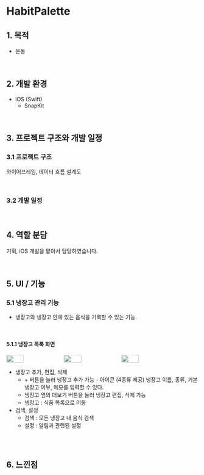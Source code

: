 # HabitPalette


## 1. 목적

-  운동 

<br>

## 2. 개발 환경 

-  iOS (Swift)
    - SnapKit


<br>

## 3. 프로젝트 구조와 개발 일정

### 3.1 프로젝트 구조

와이어프레임, 데이터 흐름 설계도


<br>

### 3.2 개발 일정



<br>

## 4. 역할 분담

기획, iOS 개발을 맡아서 담당하였습니다.

<br>

## 5. UI / 기능

### 5.1  냉장고 관리 기능

- 냉장고와 냉장고 안에 있는 음식을 기록할 수 있는 기능.

<br>

#### 5.1.1 냉장고 목록 화면

<div style="display: flex;">
    <img width="30%" src="my-refridge-ios/Resource/Captures/메인.png" style="">
    <img width="30%" src="my-refridge-ios/Resource/Captures/냉장고 추가.png" style="">
    <img width="30%" src="my-refridge-ios/Resource/Captures/냉장고 수정.png" style="">
</div>

<p style="clear:both;"></p>

- 냉장고 추가, 편집, 삭제 
    - \+ 버튼을 눌러 냉장고 추가 가능 - 아이콘 (4종류 제공) 냉장고 이름, 종류, 기본 냉장고 여부, 메모를 입력할 수 있다.
    - 냉장고 옆의 더보기 버튼을 눌러 냉장고 편집, 삭제 가능
    - 냉장고 : 식품 목록으로 이동
- 검색, 설정
    - 검색 : 모든 냉장고 내 음식 검색
    - 설정 : 알림과 관련된 설정

<br>



<br>

## 6. 느낀점


